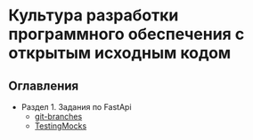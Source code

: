 # Культура разработки программного обеспечения с открытым исходным кодом
## Оглавления
* Раздел 1. Задания по FastApi
    - [git-branches](https://github.com/alblak52yeei/feature/tree/main/git-branches)
    - [TestingMocks](https://github.com/alblak52yeei/feature/tree/main/TestingMocks)

    
